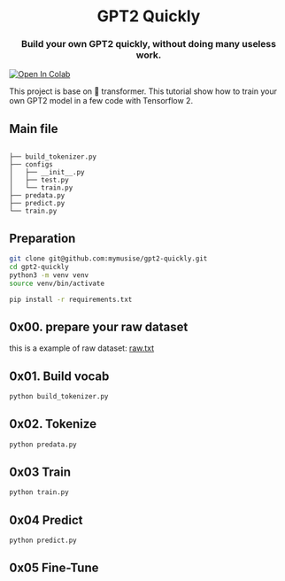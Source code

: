 <h1 align="center">
GPT2 Quickly
</h1>

<h3 align="center">
<p>Build your own GPT2 quickly, without doing many useless work.
</h3>

[![Open In Colab](https://colab.research.google.com/assets/colab-badge.svg)](https://colab.research.google.com/github/mymusise/gpt2-quickly/blob/main/examples/ai_noval_demo.ipynb)

This project is base on 🤗 transformer. This tutorial show how to train your own GPT2 model in a few code with Tensorflow 2.

## Main file

``` 

├── build_tokenizer.py
├── configs
│   ├── __init__.py
│   ├── test.py
│   └── train.py
├── predata.py
├── predict.py
└── train.py
```

## Preparation

``` bash
git clone git@github.com:mymusise/gpt2-quickly.git
cd gpt2-quickly
python3 -m venv venv
source venv/bin/activate

pip install -r requirements.txt
```

## 0x00. prepare your raw dataset

this is a example of raw dataset: [raw.txt](dataset/test/raw.txt)


## 0x01. Build vocab

```bash
python build_tokenizer.py
```


## 0x02. Tokenize

```bash
python predata.py
```


## 0x03 Train

```bash
python train.py
```


## 0x04 Predict

```bash
python predict.py
```

## 0x05 Fine-Tune

```bash
```